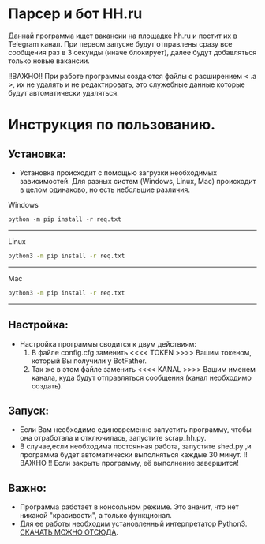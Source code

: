 # Парсер и бот HH.ru

Даннай программа ищет вакансии на площадке hh.ru и постит их в Telegram канал. При первом запуске будут отправлены сразу все сообщения раз в 3 секунды (иначе блокирует), далее будут добавляться только новые вакансии.

!!ВАЖНО!! При работе программы создаются файлы с расширением < .а >, их не удалять и не редактировать, это служебные данные которые будут автоматически удаляться.




# Инструкция по пользованию.

## Установка:

- Установка происходит с помощью загрузки необходимых зависимостей. Для разных систем (Windows, Linux, Mac) происходит в целом одинаково, но есть небольшие различия.




Windows
```shell
python -m pip install -r req.txt
```
-----------------

Linux
```bash
python3 -m pip install -r req.txt
```
-----------------
Mac 
```bash
python3 -m pip install -r req.txt
```
-----------------

## Настройка:

- Настройка программы сводится к двум действиям:
  1) В файле config.cfg заменить <<<< TOKEN >>>> Вашим токеном, который Вы получили у BotFather.
  2) Так же в этом файле заменить <<<< KANAL >>>> Вашим именем канала, куда будут отправляться сообщения (канал необходимо создать).

## Запуск:

- Если Вам необходимо единовременно запустить программу, чтобы она отработала и отключилась, запустите scrap_hh.py.
- В случае,если необходима постоянная работа, запустите shed.py ,и программа будет автоматически выполняться каждые 30 минут. 
  !! ВАЖНО !! Если закрыть программу, её выполнение завершится!


## Важно:

- Программа работает в консольном режиме. Это значит, что нет никакой "красивости", а только функционал.
- Для ее работы необходим установленный интерпретатор Python3. [СКАЧАТЬ МОЖНО ОТСЮДА](https://www.python.org/downloads/ "СКАЧАТЬ ПИТОН").
